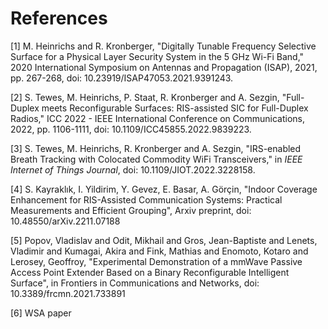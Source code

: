 # References

<a id="1">[1]</a> M. Heinrichs and R. Kronberger, "Digitally Tunable Frequency Selective Surface for a Physical Layer Security System in the 5 GHz Wi-Fi Band," 2020 International Symposium on Antennas and Propagation (ISAP), 2021, pp. 267-268, doi: 10.23919/ISAP47053.2021.9391243.

<a id="2">[2]</a> S. Tewes, M. Heinrichs, P. Staat, R. Kronberger and A. Sezgin, "Full-Duplex meets Reconfigurable Surfaces: RIS-assisted SIC for Full-Duplex Radios," ICC 2022 - IEEE International Conference on Communications, 2022, pp. 1106-1111, doi: 10.1109/ICC45855.2022.9839223.

<a id="3">[3]</a> S. Tewes, M. Heinrichs, R. Kronberger and A. Sezgin, "IRS-enabled Breath Tracking with Colocated Commodity WiFi Transceivers," in *IEEE Internet of Things Journal*, doi: 10.1109/JIOT.2022.3228158.

<a id="4">[4]</a> S. Kayraklık, I. Yildirim, Y. Gevez, E. Basar, A. Görçin, "Indoor Coverage Enhancement for RIS-Assisted Communication Systems: Practical Measurements and Efficient Grouping", Arxiv preprint, doi: 10.48550/arXiv.2211.07188

<a id="5">[5]</a>  Popov, Vladislav and Odit, Mikhail and Gros, Jean-Baptiste and Lenets, Vladimir and Kumagai, Akira and Fink, Mathias and Enomoto, Kotaro and Lerosey, Geoffroy, "Experimental Demonstration of a mmWave Passive Access Point Extender Based on a Binary Reconfigurable Intelligent Surface", in Frontiers in Communications and Networks, doi: 10.3389/frcmn.2021.733891

<a id="6">[6]</a> WSA paper

